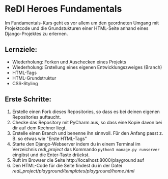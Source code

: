 # ReDI Heroes Fundamentals

Im Fundamentals-Kurs geht es vor allem um den geordneten Umgang mit Projektcode und die Grundstukturen einer HTML-Seite anhand eines Django-Projektes zu erlernen. 

## Lernziele:
- Wiederholung: Forken und Auschecken eines Projekts
- Wiederholung: Erstellung eines eigenen Entwicklungszweiges (Branch)
- HTML-Tags
- HTML-Grundstruktur
- CSS-Styling

## Erste Schritte:
1. Erstelle einen Fork dieses Repositories, so dass es bei deinen eigenen Repositories auftaucht.
2. Checke das Repository mit PyCharm aus, so dass eine Kopie davon bei dir auf dem Rechner liegt.
3. Erstelle einen Branch und benenne ihn sinnvoll. Für den Anfang passt z. B. so etwas wie "Erste HTML-Tags"
4. Starte den Django-Webserver indem du in einem Terminal im Verzeichnis *redi_project* das Kommando `python3 manage.py runserver` eingibst und die Enter-Taste drückst.
5. Ruft im Browser die Seite http://localhost:8000/playground auf
6. Den HTML-Code für die Seite findest du in der Datei *redi_project/playground/templates/playground/home.html*



